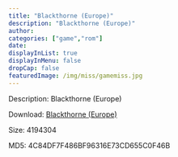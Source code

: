 ```yaml
---
title: "Blackthorne (Europe)"
description: "Blackthorne (Europe)"
author: 
categories: ["game","rom"]
date: 
displayInList: true
displayInMenu: false
dropCap: false
featuredImage: /img/miss/gamemiss.jpg
---
```


Description: Blackthorne (Europe)

Download: <a style="text-decoration:underline;" href="https://mega.nz/#!fKBSgAbC!AsdHhpI963BkGAEIHu4F9C3mm2eKP-XDoaIMfKnXfPw" target = "_blank" rel = "nofollow" > Blackthorne (Europe)</a>

Size: 4194304

MD5: 4C84DF7F486BF96316E73CD655C0F46B

